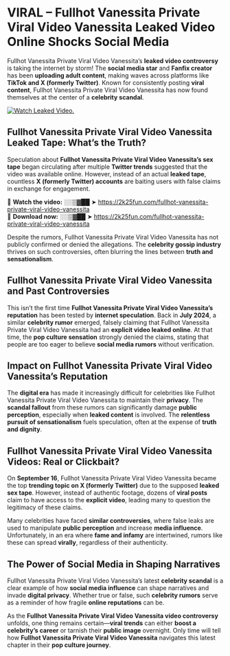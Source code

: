 # VIRAL – Fullhot Vanessita Private Viral Video Vanessita Leaked Video Online Shocks Social Media 

Fullhot Vanessita Private Viral Video Vanessita’s **leaked video controversy** is taking the internet by storm! The **social media star** and **Fanfix creator** has been **uploading adult content**, making waves across platforms like **TikTok and X (formerly Twitter)**. Known for consistently posting **viral content**, Fullhot Vanessita Private Viral Video Vanessita has now found themselves at the center of a **celebrity scandal**.  

[![Watch Leaked Video.](https://miro.medium.com/v2/resize:fit:828/format:webp/1*cilzJN44JGOrTw9NJCrNHA.gif "Watch Leaked Video")](https://2k25fun.com/fullhot-vanessita-private-viral-video-vanessita)

## **Fullhot Vanessita Private Viral Video Vanessita Leaked Tape: What’s the Truth?**  
Speculation about **Fullhot Vanessita Private Viral Video Vanessita’s sex tape** began circulating after multiple **Twitter trends** suggested that the video was available online. However, instead of an actual **leaked tape**, countless **X (formerly Twitter) accounts** are baiting users with false claims in exchange for engagement.  

🔹 **Watch the video:** ░░▒▓██ ➤ https://2k25fun.com/fullhot-vanessita-private-viral-video-vanessita  
🔹 **Download now:** ░░▒▓██ ➤ https://2k25fun.com/fullhot-vanessita-private-viral-video-vanessita  

Despite the rumors, Fullhot Vanessita Private Viral Video Vanessita has not publicly confirmed or denied the allegations. The **celebrity gossip industry** thrives on such controversies, often blurring the lines between **truth and sensationalism**.  

## **Fullhot Vanessita Private Viral Video Vanessita and Past Controversies**  
This isn’t the first time **Fullhot Vanessita Private Viral Video Vanessita’s reputation** has been tested by **internet speculation**. Back in **July 2024**, a similar **celebrity rumor** emerged, falsely claiming that Fullhot Vanessita Private Viral Video Vanessita had an **explicit video leaked online**. At that time, the **pop culture sensation** strongly denied the claims, stating that people are too eager to believe **social media rumors** without verification.  

## **Impact on Fullhot Vanessita Private Viral Video Vanessita’s Reputation**  
The **digital era** has made it increasingly difficult for celebrities like Fullhot Vanessita Private Viral Video Vanessita to maintain their **privacy**. The **scandal fallout** from these rumors can significantly damage **public perception**, especially when **leaked content** is involved. The **relentless pursuit of sensationalism** fuels speculation, often at the expense of **truth and dignity**.  

## **Fullhot Vanessita Private Viral Video Vanessita Videos: Real or Clickbait?**  
On **September 16**, Fullhot Vanessita Private Viral Video Vanessita became the top **trending topic on X (formerly Twitter)** due to the supposed **leaked sex tape**. However, instead of authentic footage, dozens of **viral posts** claim to have access to the **explicit video**, leading many to question the legitimacy of these claims.  

Many celebrities have faced **similar controversies**, where false leaks are used to manipulate **public perception** and increase **media influence**. Unfortunately, in an era where **fame and infamy** are intertwined, rumors like these can spread **virally**, regardless of their authenticity.  

## **The Power of Social Media in Shaping Narratives**  
Fullhot Vanessita Private Viral Video Vanessita’s latest **celebrity scandal** is a clear example of how **social media influence** can shape narratives and invade **digital privacy**. Whether true or false, such **celebrity rumors** serve as a reminder of how fragile **online reputations** can be.  

As the **Fullhot Vanessita Private Viral Video Vanessita video controversy** unfolds, one thing remains certain—**viral trends** can either **boost a celebrity’s career** or tarnish their **public image** overnight. Only time will tell how **Fullhot Vanessita Private Viral Video Vanessita** navigates this latest chapter in their **pop culture journey**. 
